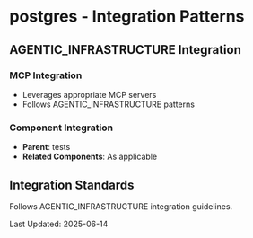 # postgres - Integration Patterns

## AGENTIC_INFRASTRUCTURE Integration

### MCP Integration
- Leverages appropriate MCP servers
- Follows AGENTIC_INFRASTRUCTURE patterns

### Component Integration
- **Parent**: tests
- **Related Components**: As applicable

## Integration Standards

Follows AGENTIC_INFRASTRUCTURE integration guidelines.

Last Updated: 2025-06-14
